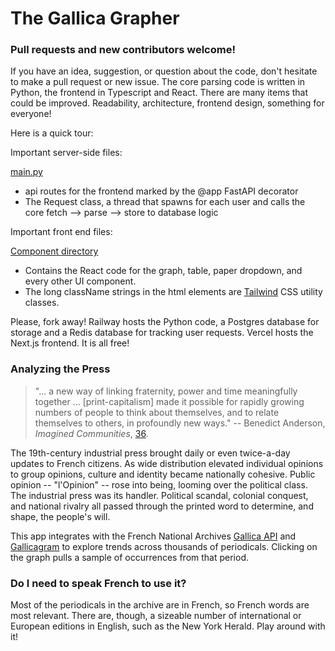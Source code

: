 # The Gallica Grapher

### Pull requests and new contributors welcome! 

If you have an idea, suggestion, or question about the code, don't hesitate to make a pull request or new issue. The core parsing code is written in Python, the frontend in Typescript and React. There are many items that could be improved. Readability, architecture, frontend design, something for everyone!

Here is a quick tour:

Important server-side files:

[main.py](https://github.com/gleasonw/gallica-grapher/blob/main/backend/main.py)
* api routes for the frontend marked by the @app FastAPI decorator
* The Request class, a thread that spawns for each user and calls the core fetch --> parse --> store to database logic

Important front end files:

[Component directory](https://github.com/gleasonw/gallica-grapher/tree/main/frontend/src/components)
* Contains the React code for the graph, table, paper dropdown, and every other UI component. 
* The long className strings in the html elements are [Tailwind](https://tailwindcss.com/) CSS utility classes.

Please, fork away! Railway hosts the Python code, a Postgres database for storage and a Redis database for tracking user requests. Vercel hosts the Next.js frontend. It is all free! 







### Analyzing the Press

> "... a new way of linking fraternity, power and time meaningfully together ... [print-capitalism] made it possible for
> rapidly growing numbers of people to think about themselves, and to
> relate themselves to others, in profoundly new ways."
-- Benedict Anderson, *Imagined Communities*, [36](https://is.muni.cz/el/1423/jaro2016/SOC757/um/61816961/Benedict_Anderson_Imagined_Communities.pdf).

The 19th-century industrial press brought daily or even twice-a-day updates to French citizens. As wide distribution elevated individual opinions to group opinions, culture and identity became nationally cohesive. Public opinion -- "l'Opinion" -- rose into being, looming over the political class. The industrial press was its handler. Political scandal, colonial conquest, and national rivalry all passed through the printed word to determine, and shape, the people's will. 

This app integrates with the French National Archives [Gallica API](https://api.bnf.fr/fr/api-document-de-gallica) and [Gallicagram](https://shiny.ens-paris-saclay.fr/app/gallicagram) to explore trends across thousands of periodicals. Clicking on the graph pulls a sample of occurrences from that period.


### Do I need to speak French to use it?

Most of the periodicals in the archive are in French, so French words are most relevant. There are, though, a sizeable number of international or 
European editions in English, such as the New York Herald. Play around with it! 

